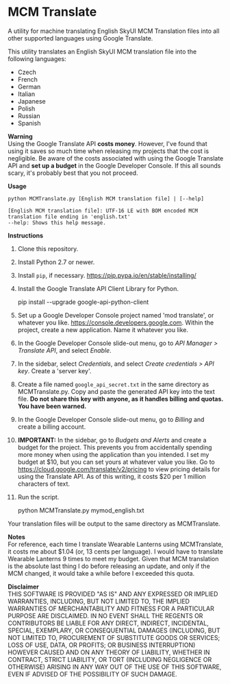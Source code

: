 # MCM Translate
A utility for machine translating English SkyUI MCM Translation files into all other supported languages using Google Translate.

This utility translates an English SkyUI MCM translation file into the following languages:
* Czech
* French
* German
* Italian
* Japanese
* Polish
* Russian
* Spanish

**Warning**    
Using the Google Translate API **costs money**. However, I've found that using it saves so much time when releasing my projects that the cost is negligible. Be aware of the costs associated with using the Google Translate API and **set up a budget** in the Google Developer Console. If this all sounds scary, it's probably best that you not proceed.

**Usage**    

    python MCMTranslate.py [English MCM translation file] | [--help]

    [English MCM translation file]: UTF-16 LE with BOM encoded MCM translation file ending in 'english.txt'
    --help: Shows this help message.

**Instructions**    
1. Clone this repository.
2. Install Python 2.7 or newer.
3. Install `pip`, if necessary. https://pip.pypa.io/en/stable/installing/
4. Install the Google Translate API Client Library for Python.    

    pip install --upgrade google-api-python-client

5. Set up a Google Developer Console project named 'mod translate', or whatever you like. https://console.developers.google.com. Within the project, create a new application. Name it whatever you like.
6. In the Google Developer Console slide-out menu, go to *API Manager > Translate API*, and select *Enable*.
7. In the sidebar, select *Credentials*, and select *Create credentials > API key*. Create a 'server key'.
8. Create a file named `google_api_secret.txt` in the same directory as MCMTranslate.py. Copy and paste the generated API key into the text file. **Do not share this key with anyone, as it handles billing and quotas. You have been warned.**
9. In the Google Developer Console slide-out menu, go to *Billing* and create a billing account.
10. **IMPORTANT:** In the sidebar, go to *Budgets and Alerts* and create a budget for the project. This prevents you from accidentally spending more money when using the application than you intended. I set my budget at $10, but you can set yours at whatever value you like. Go to https://cloud.google.com/translate/v2/pricing to view pricing details for using the Translate API. As of this writing, it costs $20 per 1 million characters of text.
11. Run the script.  

    python MCMTranslate.py mymod_english.txt

Your translation files will be output to the same directory as MCMTranslate.

**Notes**    
For reference, each time I translate Wearable Lanterns using MCMTranslate, it costs me about $1.04 (or, 13 cents per language). I would have to translate Wearable Lanterns 9 times to meet my budget. Given that MCM translation is the absolute last thing I do before releasing an update, and only if the MCM changed, it would take a while before I exceeded this quota.

**Disclaimer**    
THIS SOFTWARE IS PROVIDED "AS IS" AND ANY EXPRESSED OR IMPLIED WARRANTIES, INCLUDING, BUT NOT LIMITED TO, THE IMPLIED WARRANTIES OF MERCHANTABILITY AND FITNESS FOR A PARTICULAR PURPOSE ARE DISCLAIMED. IN NO EVENT SHALL THE REGENTS OR CONTRIBUTORS BE LIABLE FOR ANY DIRECT, INDIRECT, INCIDENTAL, SPECIAL, EXEMPLARY, OR CONSEQUENTIAL DAMAGES (INCLUDING, BUT NOT LIMITED TO, PROCUREMENT OF SUBSTITUTE GOODS OR SERVICES; LOSS OF USE, DATA, OR PROFITS; OR BUSINESS INTERRUPTION) HOWEVER CAUSED AND ON ANY THEORY OF LIABILITY, WHETHER IN CONTRACT, STRICT LIABILITY, OR TORT (INCLUDING NEGLIGENCE OR OTHERWISE) ARISING IN ANY WAY OUT OF THE USE OF THIS SOFTWARE, EVEN IF ADVISED OF THE POSSIBILITY OF SUCH DAMAGE.